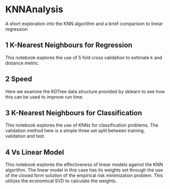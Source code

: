 # KNNAnalysis
A short exploration into the KNN algorithm and a brief comparison to linear regression

## 1 K-Nearest Neighbours for Regression
This notebook explores the use of 5 fold cross validation to estimate k and distance metric.

## 2 Speed
Here we examine the KDTree data structure provided by sklearn to see how this can be used to improve run time.

## 3 K-Nearest Neighbours for Classification
This notebook explores the use of KNNs for classification problems. The validation method here is a simple three set split between training, validation and test.

## 4 Vs Linear Model
This notebook explores the effectiveness of linear models against the KNN algorithm. The linear model in this case has its weights set through the use of the closed form solution of the empirical risk minimization problem. This utilizes the economical SVD to calculate the weights.
